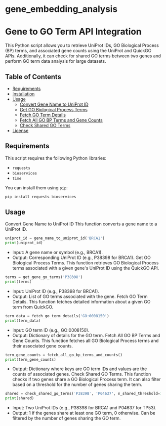 # gene_embedding_analysis

# Gene to GO Term API Integration

This Python script allows you to retrieve UniProt IDs, GO Biological Process (BP) terms, and associated gene counts using the UniProt and QuickGO APIs. Additionally, it can check for shared GO terms between two genes and perform GO term data analysis for large datasets.

## Table of Contents

- [Requirements](#requirements)
- [Installation](#installation)
- [Usage](#usage)
  - [Convert Gene Name to UniProt ID](#convert-gene-name-to-uniprot-id)
  - [Get GO Biological Process Terms](#get-go-biological-process-terms)
  - [Fetch GO Term Details](#fetch-go-term-details)
  - [Fetch All GO BP Terms and Gene Counts](#fetch-all-go-bp-terms-and-gene-counts)
  - [Check Shared GO Terms](#check-shared-go-terms)
- [License](#license)

## Requirements

This script requires the following Python libraries:

- `requests`
- `bioservices`
- `time`

You can install them using `pip`:

```bash
pip install requests bioservices
```

## Usage

Convert Gene Name to UniProt ID
This function converts a gene name to a UniProt ID.

```python
uniprot_id = gene_name_to_uniprot_id('BRCA1')
print(uniprot_id)
```
* Input: A gene name or symbol (e.g., BRCA1).
* Output: Corresponding UniProt ID (e.g., P38398 for BRCA1).
Get GO Biological Process Terms. This function retrieves GO Biological Process terms associated with a given gene's UniProt ID using the QuickGO API.

```python
terms = get_gene_go_terms('P38398')
print(terms)
```
* Input: UniProt ID (e.g., P38398 for BRCA1).
* Output: List of GO terms associated with the gene.
Fetch GO Term Details. This function fetches detailed information about a given GO term from QuickGO.

```python
term_data = fetch_go_term_details('GO:0008150')
print(term_data)
```
* Input: GO term ID (e.g., GO:0008150).
* Output: Dictionary of details for the GO term.
Fetch All GO BP Terms and Gene Counts. This function fetches all GO Biological Process terms and their associated gene counts.

```python
term_gene_counts = fetch_all_go_bp_terms_and_counts()
print(term_gene_counts)
```
* Output: Dictionary where keys are GO term IDs and values are the counts of associated genes.
Check Shared GO Terms. This function checks if two genes share a GO Biological Process term. It can also filter based on a threshold for the number of genes sharing the term.

```python
shared = check_shared_go_terms('P38398', 'P04637', n_shared_threshold=10)
print(shared)
```
* Input: Two UniProt IDs (e.g., P38398 for BRCA1 and P04637 for TP53).
* Output: 1 if the genes share at least one GO term, 0 otherwise. Can be filtered by the number of genes sharing the GO term.
